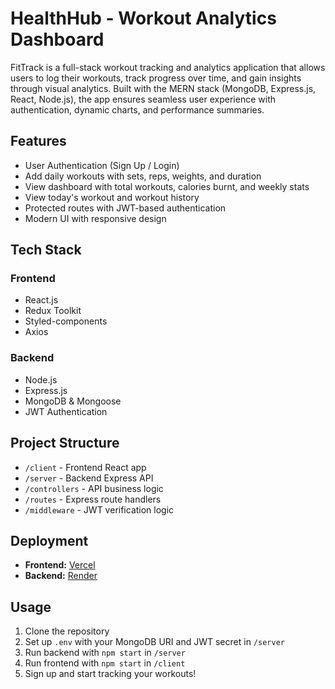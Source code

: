 # HealthHub - Workout Analytics Dashboard

FitTrack is a full-stack workout tracking and analytics application that allows users to log their workouts, track progress over time, and gain insights through visual analytics. Built with the MERN stack (MongoDB, Express.js, React, Node.js), the app ensures seamless user experience with authentication, dynamic charts, and performance summaries.

## Features

* User Authentication (Sign Up / Login)
* Add daily workouts with sets, reps, weights, and duration
* View dashboard with total workouts, calories burnt, and weekly stats
* View today's workout and workout history
* Protected routes with JWT-based authentication
* Modern UI with responsive design

## Tech Stack

### Frontend

* React.js
* Redux Toolkit
* Styled-components
* Axios

### Backend

* Node.js
* Express.js
* MongoDB & Mongoose
* JWT Authentication

## Project Structure

* `/client` - Frontend React app
* `/server` - Backend Express API
* `/controllers` - API business logic
* `/routes` - Express route handlers
* `/middleware` - JWT verification logic

## Deployment

* **Frontend:** [Vercel](https://workout-analytics-dashboard.vercel.app/)
* **Backend:** [Render](https://workout-analytics-dashboard.onrender.com)

## Usage

1. Clone the repository
2. Set up `.env` with your MongoDB URI and JWT secret in `/server`
3. Run backend with `npm start` in `/server`
4. Run frontend with `npm start` in `/client`
5. Sign up and start tracking your workouts!


